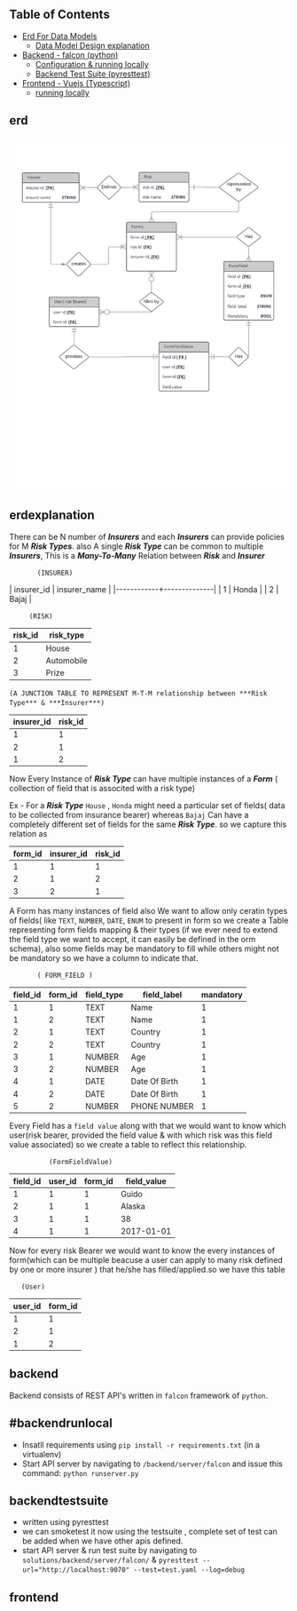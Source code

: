 ## Table of Contents
  - [Erd For Data Models](#erd)
    - [Data Model Design explanation](#erdexplanation)
  - [Backend - falcon (python) ](#backend)
    - [Configuration & running locally](#backendrunlocal)
    - [Backend Test Suite (pyresttest)](#backendtestsuite)
  - [Frontend - Vuejs (Typescript) ](#frontend)
    - [running locally](#runlocalfrontend)

## erd



![alt text](/data/erd.png)



## erdexplanation

There can be N number of ***Insurers*** and each ***Insurers*** can provide policies for M ***Risk Types***.
also A single ***Risk Type*** can be common to multiple ***Insurers***, This is a ***Many-To-Many*** 
Relation between ***Risk*** and ***Insurer***

           (INSURER)        
| insurer_id | insurer_name |
|------------+--------------|
|          1 | Honda        |
|          2 | Bajaj        |

         (RISK)

| risk_id | risk_type  |
|---------|------------|
|       1 | House      |
|       2 | Automobile |
|       3 | Prize      |


`(A JUNCTION TABLE TO REPRESENT M-T-M relationship between ***Risk Type*** & ***Insurer***)`

| insurer_id | risk_id |
|------------|---------|
|          1 |       1 |
|          2 |       1 |
|          1 |       2 |



Now Every Instance of ***Risk Type*** can have multiple instances of a ***Form*** ( collection of field that is associted with a risk type)

Ex - For a ***Risk Type*** `House` , `Honda` might need a particular set of fields( data to be collected from insurance bearer) whereas `Bajaj` Can have a completely different set of fields for the same ***Risk Type***. so we capture this relation as


| form_id | insurer_id | risk_id |
|---------|------------|---------|
|       1 |          1 |       1 |
|       2 |          1 |       2 |
|       3 |          2 |       1 |


A Form has many instances of field also We want to allow only ceratin types of fields( like `TEXT`, `NUMBER`, `DATE`, `ENUM` to present in form so we create  a Table representing form fields mapping & their types (if we ever need to extend the field type we want to accept, it can easily be defined in the orm schema), also some fields may be mandatory to fill while others might not be mandatory so we have a column to indicate that.  
   
           ( FORM_FIELD )
| field_id | form_id | field_type | field_label   | mandatory |
|----------|---------|------------|---------------|-----------|
|        1 |       1 | TEXT       | Name          |         1 |
|        1 |       2 | TEXT       | Name          |         1 |
|        2 |       1 | TEXT       | Country       |         1 |
|        2 |       2 | TEXT       | Country       |         1 |
|        3 |       1 | NUMBER     | Age           |         1 |
|        3 |       2 | NUMBER     | Age           |         1 |
|        4 |       1 | DATE       | Date Of Birth |         1 |
|        4 |       2 | DATE       | Date Of Birth |         1 |
|        5 |       2 | NUMBER     | PHONE NUMBER  |         1 |


Every Field has a `field value` along with that we would want to know which user(risk bearer, provided the field value & with which risk was this field value associated) so we create a table to reflect this relationship.

              (FormFieldValue)
| field_id | user_id | form_id | field_value |
|----------|---------|---------|-------------|
|        1 |       1 |       1 | Guido       |
|        2 |       1 |       1 | Alaska      |
|        3 |       1 |       1 | 38          |
|        4 |       1 |       1 | 2017-01-01  |

Now for every risk Bearer we would want to know the every instances of form(which can be multiple beacuse a user can apply to many risk defined by one or more insurer ) that he/she has filled/applied.so we have this table

       (User)  
| user_id | form_id |
|---------|---------|
|       1 |       1 |
|       2 |       1 |
|       1 |       2 |


## backend
Backend consists of REST API's written in `falcon` framework of `python`.
## #backendrunlocal
-  Insatll requirements using `pip install -r requirements.txt` (in a virtualenv)
-  Start API server by navigating to `/backend/server/falcon` and issue this command: `python runserver.py`  

## backendtestsuite
- written using pyresttest 
- we can smoketest it now using the testsuite , complete set of test can be added when we have other apis defined.
- start API server & run test suite by navigating to `solutions/backend/server/falcon/` & `pyresttest --url="http://localhost:9070" --test=test.yaml --log=debug`




## frontend
